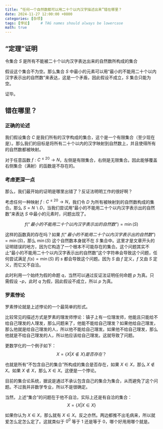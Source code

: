 ```yaml
---
title: “任何一个自然数都可以用二十个以内汉字描述出来”错在哪里？
date: 2024-11-27 12:00:00 +0800
categories: [杂项]
tags: [悖论]     # TAG names should always be lowercase
math: true
---
```


## “定理”证明

令集合 $S$ 是所有不能被二十个以内汉字表达出来的自然数所构成的集合

假设这个集合不为空。那么集合 $S$ 中最小的元素可以用“最小的不能用二十个以内汉字表示出的自然数”来表达，这是一个矛盾，因此假设不成立，$S$ 集合只能为空。

证毕。

## 错在哪里？

### 正确的论述

我们假设集合 $C$ 是我们所有的汉字构成的集合，这个是一个有限集合（至少现在是）。那么我们的目标是将所有二十个以内的汉字映射到自然数上，并且使得所有的自然数都被映射。

对于任意函数 $f: C^{\leq 20} \rightarrow N$，左侧是有限集合，右侧是无限集合。因此能够覆盖右侧集合（满射）的函数是不存在的。

### 考虑更深一点

那么，我们最开始的证明是哪里出错了？反证法明明工作的很好啊？

考虑任何一种映射 $f: C^{\leq 20} \rightarrow N$，我们令 $D$ 为所有被映射到的自然数构成的集合。那么 $S=N\backslash D$，当我们尝试用“最小的不能用二十个以内汉字表示出的自然数”来表达 $S$ 中最小的元素时，问题出现了。

$$
    f(“最小的不能用二十个以内汉字表示出的自然数”)=\min(S)
$$

这样的函数真的存在吗？如果 $f(“最小的不能用二十个以内汉字表示出的自然数”) = \min(S)$，那么 $\min(S)$ 这个自然数本身就不在 $S$ 集合中。这里才是文章开头的证明错误的地方，因为它构造了一个根本不可能存在的集合。这个问题其实不止“最小的不能用二十个以内汉字表示出的自然数”这个字符串会导致这个问题，任何尝试满足 $f(s)= \min(S)$ 的 $s$ 都会导致这个问题。因为 $S$ 由 $f$ 定义，$f$ 又由 $S$ 定义，而它又不自洽。

此时利用一个始终为假的命题 $q$，当然可以通过反证法证明任何命题 $p$ 为真。只需假设 $\neg p$，此时 $q$ 为假，因此假设不成立，所以 $p$ 为真。

### 罗素悖论

罗素悖论就是上述悖论的一个最简单的形式。

比较常见的描述方式是罗素的理发师悖论：镇子上有一位理发师，他能且只能给不给自己理发的人理发，那么问题来了，他能不能给自己理发？如果他给自己理发，那么他就是给自己理发的人，所以他不能给自己理发。如果他不给自己理发，那么他就是不给自己理发的人，所以他应该给自己理发。这就导致了问题。

更数学化的一个例子如下：
$$
    X=\{X|X\notin X\} 是否存在？
$$

也就是所有“不包含自己的集合”所构成的集合是否存在，如果 $X \in X$，那么 $X \notin X$。如果 $X \notin X$，那么 $X \in X$。这便是一个悖论。

目前的集合论系统，据说是通过不承认包含自己的集合为集合，从而避免了这个问题。不过我并非数学专业，所以不是很确定。

当然，上述“集合”的问题在于他不自洽，实际上还是有自洽的集合：
$$
    X=\{X|X\in X\}
$$

如果你认为 $X\in X$，那么就有 $X\in X$。反之亦然。两边都推不出毛病来，所以就爱怎么定怎么定了。这就类似于 $0^0$ 等于 $1$ 还是等于 $0$，哪个好用用哪个就是。
